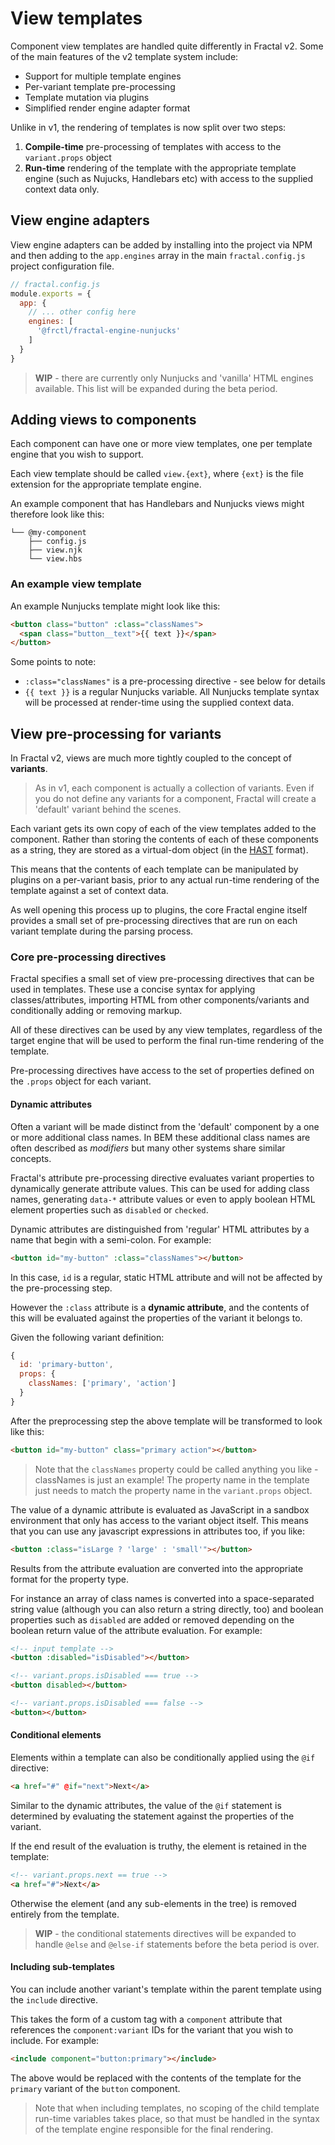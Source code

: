 # View templates

Component view templates are handled quite differently in Fractal v2. Some of the main features of the v2 template system include:

* Support for multiple template engines
* Per-variant template pre-processing
* Template mutation via plugins
* Simplified render engine adapter format

Unlike in v1, the rendering of templates is now split over two steps:

1. **Compile-time** pre-processing of templates with access to the `variant.props` object
2. **Run-time** rendering of the template with the appropriate template engine (such as Nujucks, Handlebars etc) with access to the supplied context data only.

## View engine adapters

View engine adapters can be added by installing into the project via NPM and then adding to the `app.engines` array in the main `fractal.config.js` project configuration file.

```js
// fractal.config.js
module.exports = {
  app: {
    // ... other config here
    engines: [
      '@frctl/fractal-engine-nunjucks'
    ]
  }
}
```

> **WIP** - there are currently only Nunjucks and 'vanilla' HTML engines available. This list will be expanded during the beta period.

## Adding views to components

Each component can have one or more view templates, one per template engine that you wish to support.

Each view template should be called `view.{ext}`, where `{ext}` is the file extension for the appropriate template engine.

An example component that has Handlebars and Nunjucks views might therefore look like this:

```
└── @my-component
    ├── config.js
    ├── view.njk
    └── view.hbs
```

### An example view template

An example Nunjucks template might look like this:

```html
<button class="button" :class="classNames">
  <span class="button__text">{{ text }}</span>
</button>
```

Some points to note:

* `:class="classNames"` is a pre-processing directive - see below for details
* `{{ text }}` is a regular Nunjucks variable. All Nunjucks template syntax will be processed at render-time using the supplied context data.

## View pre-processing for variants

In Fractal v2, views are much more tightly coupled to the concept of **variants**.

> As in v1, each component is actually a collection of variants. Even if you do not define any variants for a component, Fractal will create a 'default' variant behind the scenes.

Each variant gets its own copy of each of the view templates added to the component. Rather than storing the contents of each of these components as a string, they are stored as a virtual-dom object (in the [HAST](https://github.com/syntax-tree/hast) format).

This means that the contents of each template can be manipulated by plugins on a per-variant basis, prior to any actual run-time rendering of the template against a set of context data.

As well opening this process up to plugins, the core Fractal engine itself provides a small set of pre-processing directives that are run on each variant template during the parsing process.

### Core pre-processing directives

Fractal specifies a small set of view pre-processing directives that can be used in templates. These use a concise syntax for applying classes/attributes, importing HTML from other components/variants and conditionally adding or removing markup.

All of these directives can be used by any view templates, regardless of the target engine that will be used to perform the final run-time rendering of the template.

Pre-processing directives have access to the set of properties defined on the `.props` object for each variant.

#### Dynamic attributes

Often a variant will be made distinct from the 'default' component by a one or more additional class names. In BEM these additional class names are often described as _modifiers_ but many other systems share similar concepts.

Fractal's attribute pre-processing directive evaluates variant properties to dynamically generate attribute values. This can be used for adding class names, generating `data-*` attribute values or even to apply boolean HTML element properties such as `disabled` or `checked`.

Dynamic attributes are distinguished from 'regular' HTML attributes by a name that begin with a semi-colon. For example:

```html
<button id="my-button" :class="classNames"></button>
```

In this case, `id` is a regular, static HTML attribute and will not be affected by the pre-processing step.

However the `:class` attribute is a **dynamic attribute**, and the contents of this will be evaluated against the properties of the variant it belongs to.

Given the following variant definition:

```js
{
  id: 'primary-button',
  props: {
    classNames: ['primary', 'action']
  }
}
```

After the preprocessing step the above template will be transformed to look like this:

```html
<button id="my-button" class="primary action"></button>
```

> Note that the `classNames` property could be called anything you like - classNames is just an example! The property name in the template just needs to match the property name in the `variant.props` object.

The value of a dynamic attribute is evaluated as JavaScript in a sandbox environment that only has access to the variant object itself. This means that you can use any javascript expressions in attributes too, if you like:

```html
<button :class="isLarge ? 'large' : 'small'"></button>
```

Results from the attribute evaluation are converted into the appropriate format for the property type.

For instance an array of class names is converted into a space-separated string value (although you can also return a string directly, too) and boolean properties such as `disabled` are added or removed depending on the boolean return value of the attribute evaluation. For example:

```html
<!-- input template -->
<button :disabled="isDisabled"></button>

<!-- variant.props.isDisabled === true -->
<button disabled></button>

<!-- variant.props.isDisabled === false -->
<button></button>
```

#### Conditional elements

Elements within a template can also be conditionally applied using the `@if` directive:

```html
<a href="#" @if="next">Next</a>
```

Similar to the dynamic attributes, the value of the `@if` statement is determined by evaluating the statement against the properties of the variant.

If the end result of the evaluation is truthy, the element is retained in the template:

```html
<!-- variant.props.next == true -->
<a href="#">Next</a>
```

Otherwise the element (and any sub-elements in the tree) is removed entirely from the template.

> **WIP** - the conditional statements directives will be expanded to handle `@else` and `@else-if` statements before the beta period is over.

#### Including sub-templates

You can include another variant's template within the parent template using the `include` directive.

This takes the form of a custom tag with a `component` attribute that references the `component:variant` IDs for the variant that you wish to include. For example:

```html
<include component="button:primary"></include>
```

The above would be replaced with the contents of the template for the `primary` variant of the `button` component.

> Note that when including templates, no scoping of the child template run-time variables takes place, so that must be handled in the syntax of the template engine responsible for the final rendering.
